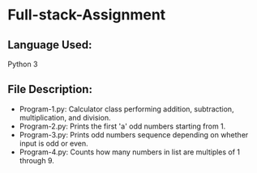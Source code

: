 # Full-stack-Assignment
## Language Used:
Python 3

## File Description:
- Program-1.py: Calculator class performing addition, subtraction, multiplication, and division.
- Program-2.py: Prints the first 'a' odd numbers starting from 1.
- Program-3.py: Prints odd numbers sequence depending on whether input is odd or even.
- Program-4.py: Counts how many numbers in list are multiples of 1 through 9.
